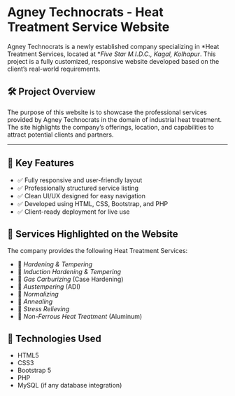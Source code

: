 # Agney Technocrats - Heat Treatment Service Website

Agney Technocrats is a newly established company specializing in *Heat Treatment Services, located at **Five Star M.I.D.C., Kagal, Kolhapur*. This project is a fully customized, responsive website developed based on the client’s real-world requirements.

## 🛠️ Project Overview

The purpose of this website is to showcase the professional services provided by Agney Technocrats in the domain of industrial heat treatment. The site highlights the company’s offerings, location, and capabilities to attract potential clients and partners.

---

## 📌 Key Features

- ✅ Fully responsive and user-friendly layout  
- ✅ Professionally structured service listing  
- ✅ Clean UI/UX designed for easy navigation  
- ✅ Developed using HTML, CSS, Bootstrap, and PHP  
- ✅ Client-ready deployment for live use  


## 🔧 Services Highlighted on the Website

The company provides the following Heat Treatment Services:

- 🔹 *Hardening & Tempering*  
- 🔹 *Induction Hardening & Tempering*  
- 🔹 *Gas Carburizing* (Case Hardening)  
- 🔹 *Austempering* (ADI)  
- 🔹 *Normalizing*  
- 🔹 *Annealing*  
- 🔹 *Stress Relieving*  
- 🔹 *Non-Ferrous Heat Treatment* (Aluminum)

## 📎 Technologies Used

- HTML5  
- CSS3  
- Bootstrap 5  
- PHP  
- MySQL (if any database integration)
